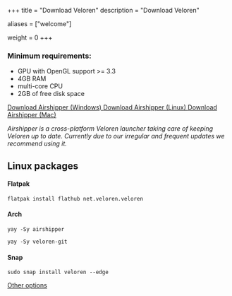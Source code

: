 +++
title = "Download Veloren"
description = "Download Veloren"

aliases = ["welcome"]

weight = 0
+++

### Minimum requirements:

- GPU with OpenGL support >= 3.3
- 4GB RAM
- multi-core CPU
- 2GB of free disk space

<a class='home_button' href="https://github.com/Songtronix/Airshipper/releases/download/v0.4.1/airshipper-windows.msi">
    <i class="icon-download"></i> Download Airshipper (Windows)
</a>
<a class='home_button' href="https://github.com/Songtronix/Airshipper/releases/download/v0.4.1/airshipper-linux.zip">
    <i class="icon-download"></i> Download Airshipper (Linux)
</a>
<a class='home_button' href="https://github.com/Songtronix/Airshipper/releases/download/v0.4.1/airshipper-macos.zip">
    <i class="icon-download"></i> Download Airshipper (Mac)
</a>

_Airshipper is a cross-platform Veloren launcher taking care of keeping Veloren up to date. Currently due to our irregular and frequent updates we recommend using it._

## Linux packages

#### Flatpak

`flatpak install flathub net.veloren.veloren`

#### Arch

`yay -Sy airshipper`

`yay -Sy veloren-git`

#### Snap

`sudo snap install veloren --edge`

[Other options](@/download-other.md)
